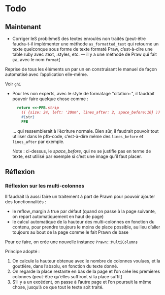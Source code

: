 # Todo

## Maintenant

* Corriger leS problèmeS des textes enroulés non traités
  (peut-être faudra-t-il implémenter une méthode `as_formatted_text` qui retourne un texte quelconque sous forme de texte formaté Praw, c’est-à-dire une table ruby avec :text, :styles, etc. — il y a une méthode de Praw qui fait ça, avec le nom `format`)

Reprise de tous les éléments un par un en construisant le manuel de façon automatisé avec l’application elle-même.

Voir `ghi`

* Pour les non experts, avec le style de formatage "citation::<texte>", il faudrait pouvoir faire quelque chose comme :

  ~~~ruby
    return <<~PFB.strip
      (( {size: 24, left: '20mm', lines_after: 2, space_before:10} ))
      #{str}
      PFB
  ~~~

  … qui ressemblerait à l’écriture normale. Bien sûr, il faudrait pouvoir tout utiliser dans le pfb-code, c’est-à-dire même des `lines_before` et `lines_after` par exemple.

  Note : ci-dessus, le *space_before*, qui ne se justifie pas en terme de texte, est utilisé par exemple si c’est une image qu’il faut placer.

## Réflexion

### Réflexion sur les multi-colonnes

Il faudrait là aussi faire un traitement à part de Prawn pour pouvoir ajouter des fonctionnalités :
* le reflow_margin à true par défaut (quand on passe à la page suivante, on repart automatiquement en haut de page)
* le calcul automatique de la hauteur des multi-colonnes en fonction du contenu, pour prendre toujours le moins de place possible, au lieu d’aller toujours au bout de la page comme le fait Prawn de base

Pour ce faire, on crée une nouvelle instance `Prawn::MultiColumns`

Principe adopté : 
1. On calcule la hauteur obtenue avec le nombre de colonnes voulues, et la gouttière, dans l’absolu, en fonction du texte donné.
2. On regarde la place restante en bas de la page et l’on crée les premières colonnes (peut-être qu’elles suffiront si la place suffit)
3. S’il y a un excédent, on passe à l’autre page et l’on poursuit la même chose, jusqu’à ce que tout le texte soit traité.
